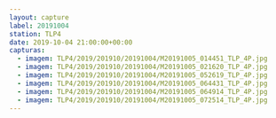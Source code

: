 ```yaml
---
layout: capture
label: 20191004
station: TLP4
date: 2019-10-04 21:00:00+00:00
capturas:
  - imagem: TLP4/2019/201910/20191004/M20191005_014451_TLP_4P.jpg
  - imagem: TLP4/2019/201910/20191004/M20191005_021620_TLP_4P.jpg
  - imagem: TLP4/2019/201910/20191004/M20191005_052619_TLP_4P.jpg
  - imagem: TLP4/2019/201910/20191004/M20191005_064431_TLP_4P.jpg
  - imagem: TLP4/2019/201910/20191004/M20191005_064914_TLP_4P.jpg
  - imagem: TLP4/2019/201910/20191004/M20191005_072514_TLP_4P.jpg
---
```

